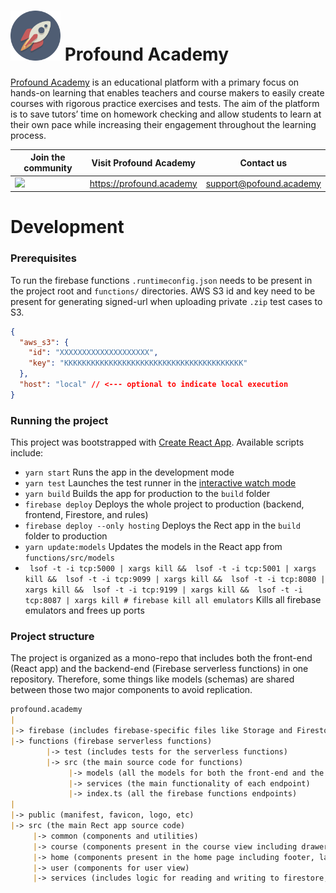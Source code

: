 # <img alt="Profound Academy logo" src="src/logo.svg" width="80"/> Profound Academy

[Profound Academy](https://profound.academy) is an educational platform with a primary focus on hands-on learning 
that enables teachers and course makers to easily create courses with rigorous practice exercises and tests. 
The aim of the platform is to save tutors’ time on homework checking 
and allow students to learn at their own pace while increasing their engagement throughout the learning process.


| Join the community                                                                                                                       | Visit Profound Academy   | Contact us                                                |
|------------------------------------------------------------------------------------------------------------------------------------------|--------------------------|-----------------------------------------------------------|
| <a href="https://discord.gg/DfZMjQhK"><img src="https://www.vhv.rs/dpng/d/101-1013839_discord-join-hd-png-download.png" width="180"></a> | https://profound.academy | [support@pofound.academy](mailto:support@pofound.academy) |




# Development

### Prerequisites
To run the firebase functions `.runtimeconfig.json` needs to be present in the project root and `functions/` directories.
AWS S3 id and key need to be present for generating signed-url when uploading private `.zip` test cases to S3.
```json
{
  "aws_s3": {
    "id": "XXXXXXXXXXXXXXXXXXXX",
    "key": "KKKKKKKKKKKKKKKKKKKKKKKKKKKKKKKKKKKKKKKK"
  },
  "host": "local" // <--- optional to indicate local execution
}
```

### Running the project
This project was bootstrapped with [Create React App](https://github.com/facebook/create-react-app).
Available scripts include:
* `yarn start` Runs the app in the development mode
* `yarn test` Launches the test runner in the [interactive watch mode](https://facebook.github.io/create-react-app/docs/running-tests)
* `yarn build` Builds the app for production to the `build` folder
* `firebase deploy` Deploys the whole project to production (backend, frontend, Firestore, and rules)
* `firebase deploy --only hosting` Deploys the Rect app in the `build` folder to production
* `yarn update:models` Updates the models in the React app from `functions/src/models`
* ` lsof -t -i tcp:5000 | xargs kill &&  lsof -t -i tcp:5001 | xargs kill &&  lsof -t -i tcp:9099 | xargs kill &&  lsof -t -i tcp:8080 | xargs kill &&  lsof -t -i tcp:9199 | xargs kill &&  lsof -t -i tcp:8087 | xargs kill # firebase kill all emulators` Kills all firebase emulators and frees up ports

### Project structure
The project is organized as a mono-repo that includes both the front-end (React app) and the backend-end (Firebase serverless functions)
in one repository. Therefore, some things like models (schemas) are shared between those two major components to avoid replication.

```markdown
profound.academy
|
|-> firebase (includes firebase-specific files like Storage and Firestore rules and Firestore indexes)
|-> functions (firebase serverless functions)
        |-> test (includes tests for the serverless functions)
        |-> src (the main source code for functions)
             |-> models (all the models for both the front-end and the backend)
             |-> services (the main functionality of each endpoint)
             |-> index.ts (all the firebase functions endpoints)
|
|-> public (manifest, favicon, logo, etc)
|-> src (the main Rect app source code)
     |-> common (components and utilities)
     |-> course (components present in the course view including drawers, editor, exercise, forum, ranking, etc)
     |-> home (components present in the home page including footer, landing page, etc)
     |-> user (components for user view)
     |-> services (includes logic for reading and writing to firestore, connecting to firebase functions, uploading to S3, etc)
```
